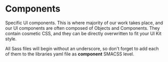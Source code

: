 # Components

Specific UI components.
This is where majority of our work takes place, and our UI components are
often composed of Objects and Components.
They contain cosmetic CSS, and they can be directly overwritten to fit your
UI Kit style.

All Sass files will begin without an underscore, so don't forget to add each
of them to the libraries yaml file as **component** SMACSS level.

